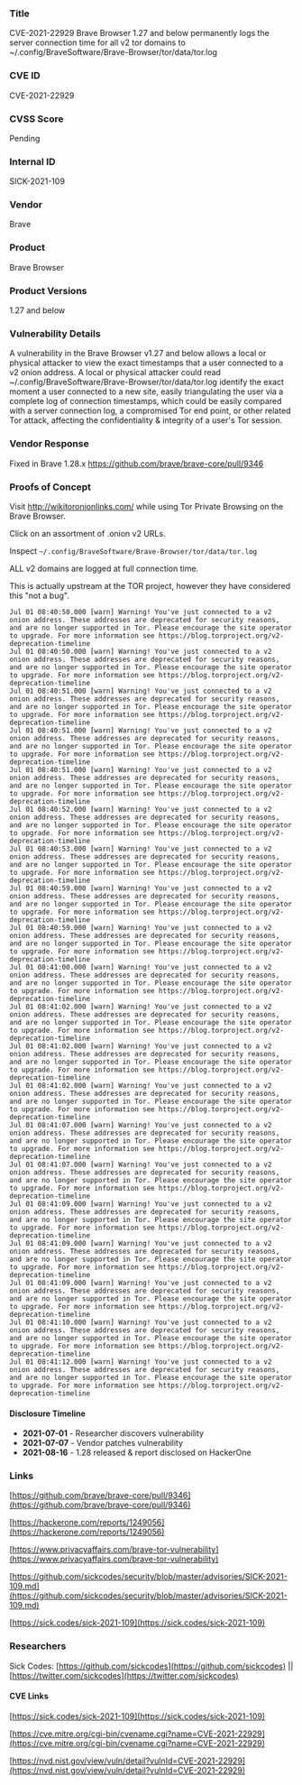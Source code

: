 ### Title
CVE-2021-22929 Brave Browser 1.27 and below permanently logs the server connection time for all v2 tor domains to \~/.config/BraveSoftware/Brave-Browser/tor/data/tor.log

### CVE ID
CVE-2021-22929

### CVSS Score
Pending

### Internal ID
SICK-2021-109
        
### Vendor
Brave
        
### Product
Brave Browser

### Product Versions
1.27 and below

### Vulnerability Details

A vulnerability in the Brave Browser v1.27 and below allows a local or physical attacker to view the exact timestamps that a user connected to a v2 onion address. A local or physical attacker could read \~/.config/BraveSoftware/Brave-Browser/tor/data/tor.log identify the exact moment a user connected to a new site, easily triangulating the user via a complete log of connection timestamps, which could be easily compared with a server connection log, a compromised Tor end point, or other related Tor attack, affecting the confidentiality & integrity of a user's Tor session.


### Vendor Response
Fixed in Brave 1.28.x https://github.com/brave/brave-core/pull/9346

### Proofs of Concept


Visit http://wikitoronionlinks.com/ while using Tor Private Browsing on the Brave Browser.

Click on an assortment of .onion v2 URLs.

Inspect `~/.config/BraveSoftware/Brave-Browser/tor/data/tor.log`

ALL v2 domains are logged at full connection time.

This is actually upstream at the TOR project, however they have considered this "not a bug".

```
Jul 01 08:40:50.000 [warn] Warning! You've just connected to a v2 onion address. These addresses are deprecated for security reasons, and are no longer supported in Tor. Please encourage the site operator to upgrade. For more information see https://blog.torproject.org/v2-deprecation-timeline
Jul 01 08:40:50.000 [warn] Warning! You've just connected to a v2 onion address. These addresses are deprecated for security reasons, and are no longer supported in Tor. Please encourage the site operator to upgrade. For more information see https://blog.torproject.org/v2-deprecation-timeline
Jul 01 08:40:51.000 [warn] Warning! You've just connected to a v2 onion address. These addresses are deprecated for security reasons, and are no longer supported in Tor. Please encourage the site operator to upgrade. For more information see https://blog.torproject.org/v2-deprecation-timeline
Jul 01 08:40:51.000 [warn] Warning! You've just connected to a v2 onion address. These addresses are deprecated for security reasons, and are no longer supported in Tor. Please encourage the site operator to upgrade. For more information see https://blog.torproject.org/v2-deprecation-timeline
Jul 01 08:40:51.000 [warn] Warning! You've just connected to a v2 onion address. These addresses are deprecated for security reasons, and are no longer supported in Tor. Please encourage the site operator to upgrade. For more information see https://blog.torproject.org/v2-deprecation-timeline
Jul 01 08:40:52.000 [warn] Warning! You've just connected to a v2 onion address. These addresses are deprecated for security reasons, and are no longer supported in Tor. Please encourage the site operator to upgrade. For more information see https://blog.torproject.org/v2-deprecation-timeline
Jul 01 08:40:53.000 [warn] Warning! You've just connected to a v2 onion address. These addresses are deprecated for security reasons, and are no longer supported in Tor. Please encourage the site operator to upgrade. For more information see https://blog.torproject.org/v2-deprecation-timeline
Jul 01 08:40:59.000 [warn] Warning! You've just connected to a v2 onion address. These addresses are deprecated for security reasons, and are no longer supported in Tor. Please encourage the site operator to upgrade. For more information see https://blog.torproject.org/v2-deprecation-timeline
Jul 01 08:40:59.000 [warn] Warning! You've just connected to a v2 onion address. These addresses are deprecated for security reasons, and are no longer supported in Tor. Please encourage the site operator to upgrade. For more information see https://blog.torproject.org/v2-deprecation-timeline
Jul 01 08:41:00.000 [warn] Warning! You've just connected to a v2 onion address. These addresses are deprecated for security reasons, and are no longer supported in Tor. Please encourage the site operator to upgrade. For more information see https://blog.torproject.org/v2-deprecation-timeline
Jul 01 08:41:02.000 [warn] Warning! You've just connected to a v2 onion address. These addresses are deprecated for security reasons, and are no longer supported in Tor. Please encourage the site operator to upgrade. For more information see https://blog.torproject.org/v2-deprecation-timeline
Jul 01 08:41:02.000 [warn] Warning! You've just connected to a v2 onion address. These addresses are deprecated for security reasons, and are no longer supported in Tor. Please encourage the site operator to upgrade. For more information see https://blog.torproject.org/v2-deprecation-timeline
Jul 01 08:41:02.000 [warn] Warning! You've just connected to a v2 onion address. These addresses are deprecated for security reasons, and are no longer supported in Tor. Please encourage the site operator to upgrade. For more information see https://blog.torproject.org/v2-deprecation-timeline
Jul 01 08:41:07.000 [warn] Warning! You've just connected to a v2 onion address. These addresses are deprecated for security reasons, and are no longer supported in Tor. Please encourage the site operator to upgrade. For more information see https://blog.torproject.org/v2-deprecation-timeline
Jul 01 08:41:07.000 [warn] Warning! You've just connected to a v2 onion address. These addresses are deprecated for security reasons, and are no longer supported in Tor. Please encourage the site operator to upgrade. For more information see https://blog.torproject.org/v2-deprecation-timeline
Jul 01 08:41:09.000 [warn] Warning! You've just connected to a v2 onion address. These addresses are deprecated for security reasons, and are no longer supported in Tor. Please encourage the site operator to upgrade. For more information see https://blog.torproject.org/v2-deprecation-timeline
Jul 01 08:41:09.000 [warn] Warning! You've just connected to a v2 onion address. These addresses are deprecated for security reasons, and are no longer supported in Tor. Please encourage the site operator to upgrade. For more information see https://blog.torproject.org/v2-deprecation-timeline
Jul 01 08:41:09.000 [warn] Warning! You've just connected to a v2 onion address. These addresses are deprecated for security reasons, and are no longer supported in Tor. Please encourage the site operator to upgrade. For more information see https://blog.torproject.org/v2-deprecation-timeline
Jul 01 08:41:10.000 [warn] Warning! You've just connected to a v2 onion address. These addresses are deprecated for security reasons, and are no longer supported in Tor. Please encourage the site operator to upgrade. For more information see https://blog.torproject.org/v2-deprecation-timeline
Jul 01 08:41:12.000 [warn] Warning! You've just connected to a v2 onion address. These addresses are deprecated for security reasons, and are no longer supported in Tor. Please encourage the site operator to upgrade. For more information see https://blog.torproject.org/v2-deprecation-timeline
```

#### Disclosure Timeline
* **2021-07-01** - Researcher discovers vulnerability
* **2021-07-07** - Vendor patches vulnerability
* **2021-08-16** - 1.28 released & report disclosed on HackerOne

### Links

[https://github.com/brave/brave-core/pull/9346](https://github.com/brave/brave-core/pull/9346)

[https://hackerone.com/reports/1249056](https://hackerone.com/reports/1249056)

[https://www.privacyaffairs.com/brave-tor-vulnerability](https://www.privacyaffairs.com/brave-tor-vulnerability)

[https://github.com/sickcodes/security/blob/master/advisories/SICK-2021-109.md](https://github.com/sickcodes/security/blob/master/advisories/SICK-2021-109.md)

[https://sick.codes/sick-2021-109](https://sick.codes/sick-2021-109)

### Researchers

Sick Codes: [https://github.com/sickcodes](https://github.com/sickcodes) || [https://twitter.com/sickcodes](https://twitter.com/sickcodes)

#### CVE Links

[https://sick.codes/sick-2021-109](https://sick.codes/sick-2021-109)

[https://cve.mitre.org/cgi-bin/cvename.cgi?name=CVE-2021-22929](https://cve.mitre.org/cgi-bin/cvename.cgi?name=CVE-2021-22929)

[https://nvd.nist.gov/view/vuln/detail?vulnId=CVE-2021-22929](https://nvd.nist.gov/view/vuln/detail?vulnId=CVE-2021-22929)
